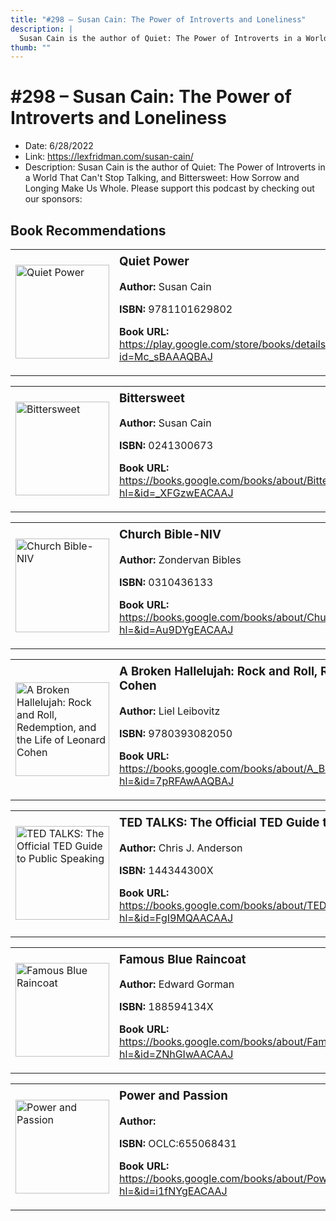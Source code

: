 ```yaml
---
title: "#298 – Susan Cain: The Power of Introverts and Loneliness"
description: |
  Susan Cain is the author of Quiet: The Power of Introverts in a World That Can't Stop Talking, and Bittersweet: How Sorrow and Longing Make Us Whole. Please support this podcast by checking out our sponsors:"
thumb: ""
---
```


# #298 – Susan Cain: The Power of Introverts and Loneliness

  - Date: 6/28/2022
  - Link: https://lexfridman.com/susan-cain/
  - Description: Susan Cain is the author of Quiet: The Power of Introverts in a World That Can't Stop Talking, and Bittersweet: How Sorrow and Longing Make Us Whole. Please support this podcast by checking out our sponsors:

## Book Recommendations

<table style="border: none;"><tr style="border: none;"><td style="border: none;"><img src="http://books.google.com/books/content?id=Mc_sBAAAQBAJ&printsec=frontcover&img=1&zoom=1&edge=curl&source=gbs_api" alt="Quiet Power" width="150" style="vertical-align: top;"></td><td style="border: none; vertical-align: top;"><h3 style='margin-top: 5'>Quiet Power</h3><p><strong>Author:</strong> Susan Cain</p><p><strong>ISBN:</strong> 9781101629802</p><p><strong>Book URL:</strong> <a href="https://play.google.com/store/books/details?id=Mc_sBAAAQBAJ">https://play.google.com/store/books/details?id=Mc_sBAAAQBAJ</a></p></td></tr></table>
<table style="border: none;"><tr style="border: none;"><td style="border: none;"><img src="http://books.google.com/books/content?id=_XFGzwEACAAJ&printsec=frontcover&img=1&zoom=1&source=gbs_api" alt="Bittersweet" width="150" style="vertical-align: top;"></td><td style="border: none; vertical-align: top;"><h3 style='margin-top: 5'>Bittersweet</h3><p><strong>Author:</strong> Susan Cain</p><p><strong>ISBN:</strong> 0241300673</p><p><strong>Book URL:</strong> <a href="https://books.google.com/books/about/Bittersweet.html?hl=&id=_XFGzwEACAAJ">https://books.google.com/books/about/Bittersweet.html?hl=&id=_XFGzwEACAAJ</a></p></td></tr></table>
<table style="border: none;"><tr style="border: none;"><td style="border: none;"><img src="http://books.google.com/books/content?id=Au9DYgEACAAJ&printsec=frontcover&img=1&zoom=1&source=gbs_api" alt="Church Bible-NIV" width="150" style="vertical-align: top;"></td><td style="border: none; vertical-align: top;"><h3 style='margin-top: 5'>Church Bible-NIV</h3><p><strong>Author:</strong> Zondervan Bibles</p><p><strong>ISBN:</strong> 0310436133</p><p><strong>Book URL:</strong> <a href="https://books.google.com/books/about/Church_Bible_NIV.html?hl=&id=Au9DYgEACAAJ">https://books.google.com/books/about/Church_Bible_NIV.html?hl=&id=Au9DYgEACAAJ</a></p></td></tr></table>
<table style="border: none;"><tr style="border: none;"><td style="border: none;"><img src="http://books.google.com/books/content?id=7pRFAwAAQBAJ&printsec=frontcover&img=1&zoom=1&edge=curl&source=gbs_api" alt="A Broken Hallelujah: Rock and Roll, Redemption, and the Life of Leonard Cohen" width="150" style="vertical-align: top;"></td><td style="border: none; vertical-align: top;"><h3 style='margin-top: 5'>A Broken Hallelujah: Rock and Roll, Redemption, and the Life of Leonard Cohen</h3><p><strong>Author:</strong> Liel Leibovitz</p><p><strong>ISBN:</strong> 9780393082050</p><p><strong>Book URL:</strong> <a href="https://books.google.com/books/about/A_Broken_Hallelujah_Rock_and_Roll_Redemp.html?hl=&id=7pRFAwAAQBAJ">https://books.google.com/books/about/A_Broken_Hallelujah_Rock_and_Roll_Redemp.html?hl=&id=7pRFAwAAQBAJ</a></p></td></tr></table>
<table style="border: none;"><tr style="border: none;"><td style="border: none;"><img src="http://books.google.com/books/content?id=FgI9MQAACAAJ&printsec=frontcover&img=1&zoom=1&source=gbs_api" alt="TED TALKS: The Official TED Guide to Public Speaking" width="150" style="vertical-align: top;"></td><td style="border: none; vertical-align: top;"><h3 style='margin-top: 5'>TED TALKS: The Official TED Guide to Public Speaking</h3><p><strong>Author:</strong> Chris J. Anderson</p><p><strong>ISBN:</strong> 144344300X</p><p><strong>Book URL:</strong> <a href="https://books.google.com/books/about/TED_TALKS_The_Official_TED_Guide_to_Publ.html?hl=&id=FgI9MQAACAAJ">https://books.google.com/books/about/TED_TALKS_The_Official_TED_Guide_to_Publ.html?hl=&id=FgI9MQAACAAJ</a></p></td></tr></table>
<table style="border: none;"><tr style="border: none;"><td style="border: none;"><img src="http://books.google.com/books/content?id=ZNhGIwAACAAJ&printsec=frontcover&img=1&zoom=1&source=gbs_api" alt="Famous Blue Raincoat" width="150" style="vertical-align: top;"></td><td style="border: none; vertical-align: top;"><h3 style='margin-top: 5'>Famous Blue Raincoat</h3><p><strong>Author:</strong> Edward Gorman</p><p><strong>ISBN:</strong> 188594134X</p><p><strong>Book URL:</strong> <a href="https://books.google.com/books/about/Famous_Blue_Raincoat.html?hl=&id=ZNhGIwAACAAJ">https://books.google.com/books/about/Famous_Blue_Raincoat.html?hl=&id=ZNhGIwAACAAJ</a></p></td></tr></table>
<table style="border: none;"><tr style="border: none;"><td style="border: none;"><img src="None" alt="Power and Passion" width="150" style="vertical-align: top;"></td><td style="border: none; vertical-align: top;"><h3 style='margin-top: 5'>Power and Passion</h3><p><strong>Author:</strong> </p><p><strong>ISBN:</strong> OCLC:655068431</p><p><strong>Book URL:</strong> <a href="https://books.google.com/books/about/Power_and_Passion.html?hl=&id=i1fNYgEACAAJ">https://books.google.com/books/about/Power_and_Passion.html?hl=&id=i1fNYgEACAAJ</a></p></td></tr></table>
